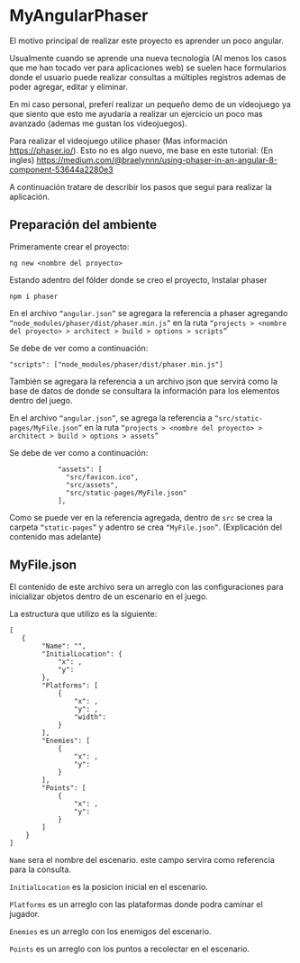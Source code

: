 # MyAngularPhaser
El motivo principal de realizar este proyecto es aprender un poco angular.

Usualmente cuando se aprende una nueva tecnología (Al menos los casos que me han tocado ver para aplicaciones web) se suelen hace formularios donde el usuario puede realizar consultas a múltiples registros ademas de poder agregar, editar y eliminar. 

En mi caso personal, preferí realizar un pequeño demo de un videojuego ya que siento que esto me ayudaría a realizar un ejercicio un poco mas avanzado (ademas me gustan los videojuegos).

Para realizar el videojuego utilice phaser (Mas información https://phaser.io/).
Esto no es algo nuevo, me base en este tutorial: (En ingles) https://medium.com/@braelynnn/using-phaser-in-an-angular-8-component-53644a2280e3

A continuación tratare de describir los pasos que segui para realizar la aplicación.

## Preparación del ambiente

Primeramente crear el proyecto:

```
ng new <nombre del proyecto>
```

Estando adentro del fólder donde se creo el proyecto, Instalar phaser 

```
npm i phaser
```

En el archivo `“angular.json”` se agregara la referencia a phaser agregando `“node_modules/phaser/dist/phaser.min.js”` en la ruta `“projects > <nombre del proyecto> > architect > build > options > scripts”`

Se debe de ver como a continuación:

```
"scripts": ["node_modules/phaser/dist/phaser.min.js"]
```

También se agregara la referencia a un archivo  json que servirá como la base de datos de donde se consultara la información para los elementos dentro del juego. 

En el archivo `“angular.json”`, se agrega la referencia a `“src/static-pages/MyFile.json”` en la ruta `“projects > <nombre del proyecto> > architect > build > options > assets”` 

Se debe de ver como a continuación:

```
            "assets": [
              "src/favicon.ico",
              "src/assets",
              "src/static-pages/MyFile.json"
            ],
```

Como se puede ver en la referencia agregada, dentro de `src` se crea la carpeta `“static-pages”` y adentro se crea `“MyFile.json”`. (Explicación del contenido mas adelante)

## MyFile.json

El contenido de este archivo sera un arreglo con las configuraciones para inicializar objetos dentro de un escenario en el juego.

La estructura que utilizo es la siguiente:

```
[
   {
        "Name": "",
        "InitialLocation": {
            "x": ,
            "y": 
        },
        "Platforms": [
            {
                "x": ,
                "y": ,
                "width": 
            }
        ],
        "Enemies": [
            {
                "x": ,
                "y": 
            }
        ],
        "Points": [
            {
                "x": ,
                "y": 
            }
        ]
    }
]
```
`Name` sera el nombre del escenario. este campo servira como referencia para la consulta.

`InitialLocation` es la posicion inicial en el escenario.

`Platforms` es un arreglo con las plataformas donde podra caminar el jugador.

`Enemies` es un arreglo con los enemigos del escenario.

`Points` es un arreglo con los puntos a recolectar en el escenario.


